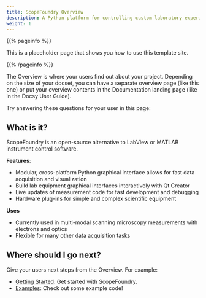 ```yaml
---
title: ScopeFoundry Overview
description: A Python platform for controlling custom laboratory experiments and visualizing scientific data.
weight: 1
---
```


{{% pageinfo %}}

This is a placeholder page that shows you how to use this template site.

{{% /pageinfo %}}

The Overview is where your users find out about your project. Depending on the
size of your docset, you can have a separate overview page (like this one) or
put your overview contents in the Documentation landing page (like in the Docsy
User Guide).

Try answering these questions for your user in this page:

## What is it?

ScopeFoundry is an open-source alternative to LabView or MATLAB instrument control software.


**Features**: 

* Modular, cross-platform Python graphical interface allows for fast data acquisition and visualization
* Build lab equipment graphical interfaces interactively with Qt Creator
* Live updates of measurement code for fast development and debugging
* Hardware plug-ins for simple and complex scientific equipment

**Uses**
* Currently used in multi-modal scanning microscopy measurements with electrons and optics
* Flexible for many other data acquisition tasks

## Where should I go next?

Give your users next steps from the Overview. For example:

- [Getting Started](/docs/getting-started/): Get started with ScopeFoundry.
- [Examples](/docs/examples/): Check out some example code!
